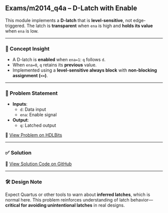 ## Exams/m2014_q4a – D-Latch with Enable

This module implements a **D-latch** that is **level-sensitive**, not edge-triggered. The latch is **transparent** when `ena` is high and **holds its value** when `ena` is low.

---

### 🧠 Concept Insight  
- A D-latch is **enabled** when `ena=1`: `q` follows `d`.
- When `ena=0`, `q` retains its **previous** value.
- Implemented using a **level-sensitive always block** with **non-blocking assignment (`<=`)**.

---

### 📘 Problem Statement  
- **Inputs**:  
  - `d`: Data input  
  - `ena`: Enable signal  
- **Output**:  
  - `q`: Latched output

🔗 [View Problem on HDLBits](https://hdlbits.01xz.net/wiki/Exams/m2014_q4a)

---

### ✅ Solution  
📄 [View Solution Code on GitHub](https://github.com/EswarAdithya011/HDLBits/blob/main/Problem%20Sets/4.%20Sequential%20Logic/4.2%20Latches/Exams_m2014_q4a.v)

---

### 🛠 Design Note  
Expect Quartus or other tools to warn about **inferred latches**, which is normal here. This problem reinforces understanding of latch behavior—**critical for avoiding unintentional latches** in real designs.
